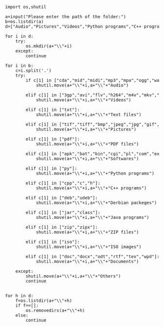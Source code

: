 <pre>

import os,shutil

a=input("Please enter the path of the folder:")
b=os.listdir(a)
d=["Audio","Pictures","Videos","Python programs","C++ programs","Java programs","Softwares","Text files","PDF files","ZIP files","Documents","Derbian packeges","ISO images","Others"]

for i in d:
    try:
        os.mkdir(a+"\\"+i)
    except:
        continue

for i in b:
    c=i.split('.')
    try:
        if c[1] in ["cda","mid","midi","mp3","mpa","ogg","wav","wma","wpl"]:
            shutil.move(a+"\\"+i,a+"\\"+"Audio")

        elif c[1] in ["3gp","avi","flv","h264","m4v","mkv","mov","mp4","mpg","mpeg","rm","swf","vob","wmv"]:
            shutil.move(a+"\\"+i,a+"\\"+"Videos")

        elif c[1] in ["txt"]:
            shutil.move(a+"\\"+i,a+"\\"+"Text files")

        elif c[1] in ["tif","tiff","bmp","jpeg","jpg","gif","png","eps","raw","cr2","nef","orf","sr2"]:
            shutil.move(a+"\\"+i,a+"\\"+"Pictures")

        elif c[1] in ["pdf"]:
            shutil.move(a+"\\"+i,a+"\\"+"PDF files")

        elif c[1] in ["apk","bat","bin","cgi","pl","com","exe","gadget","msi","wsf","lnk"]:
            shutil.move(a+"\\"+i,a+"\\"+"Softwares")

        elif c[1] in ["py"]:
            shutil.move(a+"\\"+i,a+"\\"+"Python programs")

        elif c[1] in ["cpp","c","h"]:
            shutil.move(a+"\\"+i,a+"\\"+"C++ programs")

        elif c[1] in ["deb","udeb"]:
            shutil.move(a+"\\"+i,a+"\\"+"Derbian packeges")

        elif c[1] in ["jar","class"]:
            shutil.move(a+"\\"+i,a+"\\"+"Java programs")

        elif c[1] in ["zip","zipx"]:
            shutil.move(a+"\\"+i,a+"\\"+"ZIP files")        

        elif c[1] in ["iso"]:
            shutil.move(a+"\\"+i,a+"\\"+"ISO images")

        elif c[1] in ["doc","docx","odt","rtf","tex","wpd"]:
            shutil.move(a+"\\"+i,a+"\\"+"Documents")    

    except:
        shutil.move(a+"\\"+i,a+"\\"+"Others")
        continue


for h in d:
    f=os.listdir(a+"\\"+h) 
    if f==[]:
        os.removedirs(a+"\\"+h)
    else:
        continue
</pre>